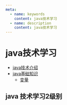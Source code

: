 ```yaml
---
meta:
  - name: keywords
    content: java技术学习
  - name: description
    content: java技术学习
---
```



# java技术学习

- [java技术介绍](javainfo.html)
- [java基础知识](basics/)
  + [变量](basic/1.html)

## java 技术学习2级别

